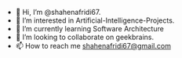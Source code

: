 - 👋 Hi, I’m @shahenafridi67.
- 👀 I’m interested in Artificial-Intelligence-Projects.
- 🌱 I’m currently learning Software Architecture
- 💞️ I’m looking to collaborate on geekbrains.
- 📫 How to reach me shahenafridi67@gmail.com

<!---
shahenafridi67/shahenafridi67 is a ✨ special ✨ repository because its `README.md` (this file) appears on your GitHub profile.
You can click the Preview link to take a look at your changes.
--->
